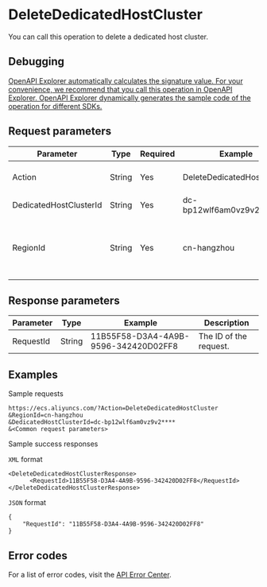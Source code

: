# DeleteDedicatedHostCluster

You can call this operation to delete a dedicated host cluster.

## Debugging

[OpenAPI Explorer automatically calculates the signature value. For your convenience, we recommend that you call this operation in OpenAPI Explorer. OpenAPI Explorer dynamically generates the sample code of the operation for different SDKs.](https://api.aliyun.com/#product=Ecs&api=DeleteDedicatedHostCluster&type=RPC&version=2014-05-26)

## Request parameters

|Parameter|Type|Required|Example|Description|
|---------|----|--------|-------|-----------|
|Action|String|Yes|DeleteDedicatedHostCluster|The operation that you want to perform. Set the value to DeleteDedicatedHostCluster. |
|DedicatedHostClusterId|String|Yes|dc-bp12wlf6am0vz9v2\*\*\*\*|The ID of the dedicated host cluster. |
|RegionId|String|Yes|cn-hangzhou|The region ID of the dedicated host cluster. You can call the [DescribeRegions](~~25609~~) operation to query the most recent region list. |

## Response parameters

|Parameter|Type|Example|Description|
|---------|----|-------|-----------|
|RequestId|String|11B55F58-D3A4-4A9B-9596-342420D02FF8|The ID of the request. |

## Examples

Sample requests

```
https://ecs.aliyuncs.com/?Action=DeleteDedicatedHostCluster
&RegionId=cn-hangzhou
&DedicatedHostClusterId=dc-bp12wlf6am0vz9v2****
&<Common request parameters>
```

Sample success responses

`XML` format

```
<DeleteDedicatedHostClusterResponse>
      <RequestId>11B55F58-D3A4-4A9B-9596-342420D02FF8</RequestId>
</DeleteDedicatedHostClusterResponse>
```

`JSON` format

```
{
	"RequestId": "11B55F58-D3A4-4A9B-9596-342420D02FF8"
}
```

## Error codes

For a list of error codes, visit the [API Error Center](https://error-center.alibabacloud.com/status/product/Ecs).

